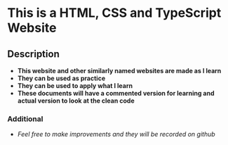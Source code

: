 # This is a HTML, CSS and TypeScript Website

## Description

-   **This website and other similarly named websites are made as I learn**
-   **They can be used as practice**
-   **They can be used to apply what I learn**
-   **These documents will have a commented version for learning and actual version to look at the clean code**

### Additional

-   _Feel free to make improvements and they will be recorded on github_
